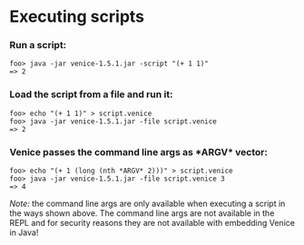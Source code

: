 # Executing scripts

### Run a script:

```text
foo> java -jar venice-1.5.1.jar -script "(+ 1 1)"
=> 2
```

### Load the script from a file and run it:

```text
foo> echo "(+ 1 1)" > script.venice
foo> java -jar venice-1.5.1.jar -file script.venice
=> 2
```

### Venice passes the command line args as \*ARGV\* vector:

```text
foo> echo "(+ 1 (long (nth *ARGV* 2)))" > script.venice
foo> java -jar venice-1.5.1.jar -file script.venice 3
=> 4
```

*Note:* the command line args are only available when executing a script 
in the ways shown above. The command line args are not available in the REPL
and for security reasons they are not available with embedding Venice in Java! 

